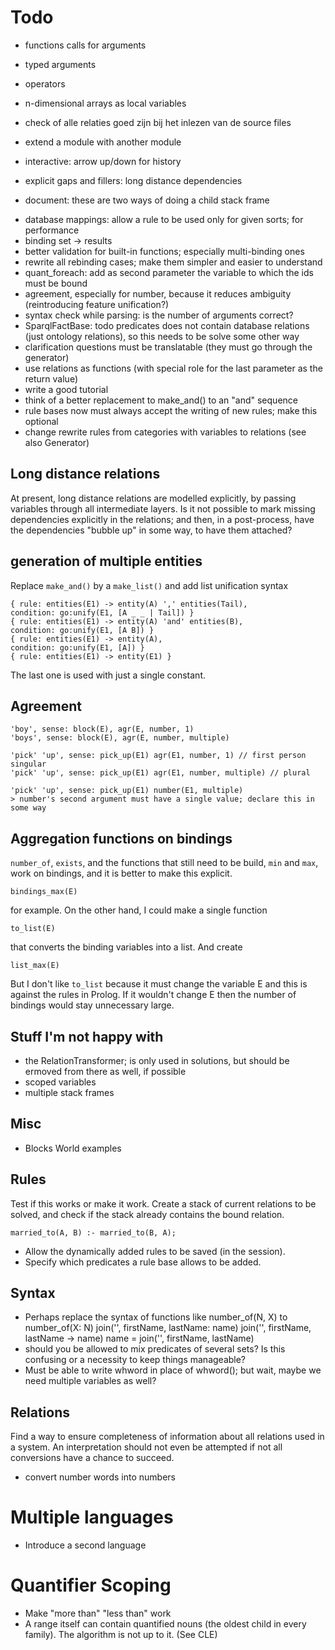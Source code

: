 # Todo

- functions calls for arguments
- typed arguments
- operators
- n-dimensional arrays as local variables

- check of alle relaties goed zijn bij het inlezen van de source files
- extend a module with another module
- interactive: arrow up/down for history

- explicit gaps and fillers: long distance dependencies

- document: these are two ways of doing a child stack frame

* database mappings: allow a rule to be used only for given sorts; for performance
* binding set -> results
* better validation for built-in functions; especially multi-binding ones
* rewrite all rebinding cases; make them simpler and easier to understand  
* quant_foreach: add as second parameter the variable to which the ids must be bound 
* agreement, especially for number, because it reduces ambiguity (reintroducing feature unification?)
* syntax check while parsing: is the number of arguments correct?
* SparqlFactBase: todo predicates does not contain database relations (just ontology relations), so this needs to be solve some other way
* clarification questions must be translatable (they must go through the generator)
* use relations as functions (with special role for the last parameter as the return value)
* write a good tutorial
* think of a better replacement to make_and() to an "and" sequence 
* rule bases now must always accept the writing of new rules; make this optional
* change rewrite rules from categories with variables to relations (see also Generator)

## Long distance relations

At present, long distance relations are modelled explicitly, by passing variables through all intermediate layers. 
Is it not possible to mark missing dependencies explicitly in the relations; and then, in a post-process, have the dependencies "bubble up" in some way, to have them attached?

## generation of multiple entities

Replace `make_and()` by a `make_list()` and add list unification syntax

    { rule: entities(E1) -> entity(A) ',' entities(Tail),                         condition: go:unify(E1, [A _ _ | Tail]) }
    { rule: entities(E1) -> entity(A) 'and' entities(B),                          condition: go:unify(E1, [A B]) }
    { rule: entities(E1) -> entity(A),                                            condition: go:unify(E1, [A]) }
    { rule: entities(E1) -> entity(E1) }    

The last one is used with just a single constant.

## Agreement

    'boy', sense: block(E), agr(E, number, 1)
    'boys', sense: block(E), agr(E, number, multiple)
    
    'pick' 'up', sense: pick_up(E1) agr(E1, number, 1) // first person singular
    'pick' 'up', sense: pick_up(E1) agr(E1, number, multiple) // plural
    
    'pick' 'up', sense: pick_up(E1) number(E1, multiple)
    > number's second argument must have a single value; declare this in some way

## Aggregation functions on bindings

`number_of`, `exists`, and the functions that still need to be build, `min` and `max`, work on bindings, and it is better to make this explicit.

    bindings_max(E)
    
for example. On the other hand, I could make a single function

    to_list(E)
    
that converts the binding variables into a list. And create

    list_max(E)
    
But I don't like `to_list` because it must change the variable E and this is against the rules in Prolog. If it wouldn't change E then the number of bindings would stay unnecessary large.            

## Stuff I'm not happy with

* the RelationTransformer; is only used in solutions, but should be ermoved from there as well, if possible
* scoped variables
* multiple stack frames

## Misc

* Blocks World examples

## Rules

Test if this works or make it work. Create a stack of current relations to be solved, and check if the stack already contains the bound relation.

    married_to(A, B) :- married_to(B, A);
    
* Allow the dynamically added rules to be saved (in the session).
* Specify which predicates a rule base allows to be added.    

## Syntax

- Perhaps replace the syntax of functions like number_of(N, X) to
    number_of(X: N)
    join('', firstName, lastName: name)
    join('', firstName, lastName -> name)
    name = join('', firstName, lastName)
- should you be allowed to mix predicates of several sets? Is this confusing or a necessity to keep things manageable?
- Must be able to write whword in place of whword(); but wait, maybe we need multiple variables as well?

## Relations

Find a way to ensure completeness of information about all relations used in a system. An interpretation should not even be attempted if not all conversions have a chance to succeed.

* convert number words into numbers

# Multiple languages

- Introduce a second language

# Quantifier Scoping

- Make "more than" "less than" work
- A range itself can contain quantified nouns (the oldest child in every family). The algorithm is not up to it. (See CLE)
